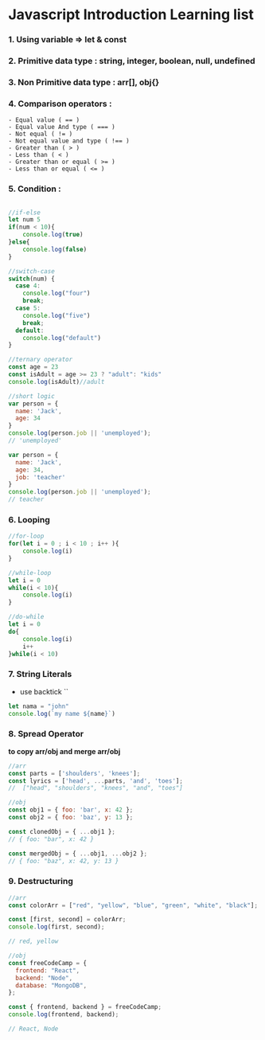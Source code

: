 # Javascript Introduction Learning list
### 1. **Using variable** => let & const
### 2. **Primitive data type :** string, integer, boolean, null, undefined
### 3. **Non Primitive data type :** arr[], obj{}
### 4. **Comparison operators :** 
    - Equal value ( == )
    - Equal value And type ( === )
    - Not equal ( != )
    - Not equal value and type ( !== )
    - Greater than ( > )
    - Less than ( < )
    - Greater than or equal ( >= )
    - Less than or equal ( <= )

### 5. **Condition :**
```js

//if-else
let num 5
if(num < 10){
    console.log(true)
}else{
    console.log(false)
}
```
```js
//switch-case
switch(num) {
  case 4:
    console.log("four")
    break;
  case 5:
    console.log("five")
    break;
  default:
    console.log("default")
}
```
```js
//ternary operator
const age = 23
const isAdult = age >= 23 ? "adult": "kids"
console.log(isAdult)//adult
```
```js
//short logic
var person = {
  name: 'Jack',
  age: 34
}
console.log(person.job || 'unemployed');
// 'unemployed'

var person = {
  name: 'Jack',
  age: 34,
  job: 'teacher'
}
console.log(person.job || 'unemployed');
// teacher
```

### 6. Looping
```js
//for-loop
for(let i = 0 ; i < 10 ; i++ ){
    console.log(i)
}
```
```js
//while-loop
let i = 0
while(i < 10){
    console.log(i)
}
```
```js
//do-while
let i = 0
do{
    console.log(i)
    i++
}while(i < 10)
```

### 7. String Literals
- use backtick ``
```js
let nama = "john"
console.log(`my name ${name}`)
```

### 8. Spread Operator
**to copy arr/obj and merge arr/obj**
```js
//arr
const parts = ['shoulders', 'knees'];
const lyrics = ['head', ...parts, 'and', 'toes'];
//  ["head", "shoulders", "knees", "and", "toes"]
```

```js
//obj
const obj1 = { foo: 'bar', x: 42 };
const obj2 = { foo: 'baz', y: 13 };

const clonedObj = { ...obj1 };
// { foo: "bar", x: 42 }

const mergedObj = { ...obj1, ...obj2 };
// { foo: "baz", x: 42, y: 13 }
```

### 9. Destructuring

```js
//arr
const colorArr = ["red", "yellow", "blue", "green", "white", "black"];

const [first, second] = colorArr;
console.log(first, second);

// red, yellow
```

```js
//obj
const freeCodeCamp = {
  frontend: "React",
  backend: "Node",
  database: "MongoDB",
};

const { frontend, backend } = freeCodeCamp;
console.log(frontend, backend);

// React, Node
```


